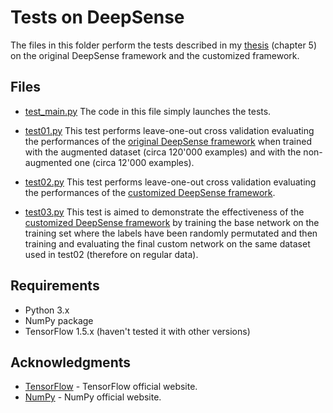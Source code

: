# Tests on DeepSense

The files in this folder perform the tests described in my [thesis](../DavideBuffelliThesis.pdf) (chapter 5) on the
original DeepSense framework and the customized framework.

## Files

* [test_main.py](test_main.py)
The code in this file simply launches the tests. 

* [test01.py](test01.py)
This test performs leave-one-out cross validation evaluating the performances of the [original DeepSense framework](../deepSense.py) when 
trained with the augmented dataset (circa 120'000 examples) and with the non-augmented one (circa 12'000 examples).

* [test02.py](test02.py)
This test performs leave-one-out cross validation evaluating the performances of the [customized DeepSense framework](../transferLearning/transferLearning.py).

* [test03.py](test03.py)
This test is aimed to demonstrate the effectiveness of the [customized DeepSense framework](../transferLearning/transferLearning.py) by training the base
network on the training set where the labels have been randomly permutated and then training and evaluating the final custom network on the same dataset
used in test02 (therefore on regular data). 

## Requirements

* Python 3.x
* NumPy package
* TensorFlow 1.5.x (haven't tested it with other versions)

## Acknowledgments

* [TensorFlow](https://www.tensorflow.org/) - TensorFlow official website.
* [NumPy](http://www.numpy.org) - NumPy official website.

